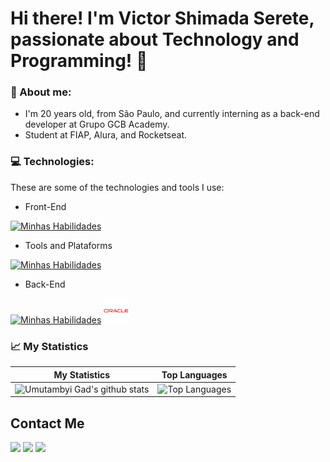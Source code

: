 # Hi there! I'm Victor Shimada Serete, passionate about Technology and Programming! 👋

### :bow: About me: 

  - I'm 20 years old, from São Paulo, and currently interning as a back-end developer at Grupo GCB Academy.
  - Student at FIAP, Alura, and Rocketseat.


### :computer: Technologies:

These are some of the technologies and tools I use:

- Front-End

[![Minhas Habilidades](https://skillicons.dev/icons?i=js,ts,html,css,jquery,styledcomponents,bootstrap,react)](https://skillicons.dev)

- Tools and Plataforms

[![Minhas Habilidades](https://skillicons.dev/icons?i=aws,androidstudio,azure,docker,postman,git,bash,vite,figma,linux,eclipse,idea,githubactions,kafka)](https://skillicons.dev)


- Back-End

[![Minhas Habilidades](https://skillicons.dev/icons?i=javascript,typescript,nodejs,express,nest,spring,hibernate,java,python,flask,django,jest,prisma,postgres)](https://skillicons.dev)
<a href="https://www.oracle.com/" target="_blank" rel="noreferrer"> <img src="https://raw.githubusercontent.com/devicons/devicon/master/icons/oracle/oracle-original.svg" alt="oracle" width="40" height="40"/></a>

### 📈 My Statistics

| My Statistics                                                                                                                                                            | Top Languages                                                                                                                                                                    |
| ------------------------------------------------------------------------------------------------------------------------------------------------------------------------ | ---------------------------------------------------------------------------------------------------------------------------------------------------------------------------------- |
| ![Umutambyi Gad's github stats](https://github-readme-stats.vercel.app/api?username=shimarrudz&show_icons=true&hide_border=true&count_private=true&theme=transparent) | ![Top Languages](https://github-readme-stats.vercel.app/api/top-langs/?username=shimarrudz&langs_count=10&count_private=true&hide_border=true&theme=transparent&layout=compact) |


## Contact Me
<div> 
  <a href="https://api.whatsapp.com/send/?phone=%2B5511983272594&text&app_absent=0" target="_blank"><img src="https://img.shields.io/badge/WhatsApp-25D366?style=for-the-badge&logo=whatsapp&logoColor=white" target="_blank"></a>
  <a href = "mailto:vic.shima.vss@gmail.com"><img src="https://img.shields.io/badge/-Gmail-%23333?style=for-the-badge&logo=gmail&logoColor=white" target="_blank"></a>
  <a href="https://www.linkedin.com/in/victor-shimada/" target="_blank"><img src="https://img.shields.io/badge/-LinkedIn-%230077B5?style=for-the-badge&logo=linkedin&logoColor=white" target="_blank"></a> 
  
</div>
